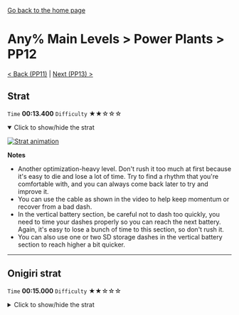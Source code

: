 [Go back to the home page](https://github.com/Doublevil/scbspeedrun)

# Any% Main Levels > Power Plants > PP12

[< Back (PP11)](https://github.com/Doublevil/scbspeedrun/blob/main/levels/any_ml/pp/PP11.md) | [Next (PP13) >](https://github.com/Doublevil/scbspeedrun/blob/main/levels/any_ml/pp/PP13.md)

## Strat

`Time` **00:13.400** `Difficulty` ★★☆☆☆
<details open>
  <summary>Click to show/hide the strat</summary>

  [![Strat animation](https://github.com/Doublevil/scbspeedrun/blob/main/media/levels/pp/PP12_Strat.webp)](https://github.com/Doublevil/scbspeedrun/blob/main/media/levels/pp/PP12_Strat.mp4?raw=true)

  **Notes**
  - Another optimization-heavy level. Don't rush it too much at first because it's easy to die and lose a lot of time. Try to find a rhythm that you're comfortable with, and you can always come back later to try and improve it.
  - You can use the cable as shown in the video to help keep momentum or recover from a bad dash.
  - In the vertical battery section, be careful not to dash too quickly, you need to time your dashes properly so you can reach the next battery. Again, it's easy to lose a bunch of time to this section, so don't rush it.
  - You can also use one or two SD storage dashes in the vertical battery section to reach higher a bit quicker.
</details>

---
## Onigiri strat

`Time` **00:15.000** `Difficulty` ★★☆☆☆
<details>
  <summary>Click to show/hide the strat</summary>

  [![Strat animation](https://github.com/Doublevil/scbspeedrun/blob/main/media/levels/pp/PP12_OnigiriStrat.webp)](https://github.com/Doublevil/scbspeedrun/blob/main/media/levels/pp/PP12_OnigiriStrat.mp4?raw=true)

  **Notes**
  - In the vertical battery section, be careful not to dash too quickly, you need to time your dashes properly so you can reach the next battery. It's easy to lose a bunch of time to this section, so don't rush it.
  - You can also use one or two SD storage dashes in the vertical battery section to reach higher a bit quicker.
</details>

